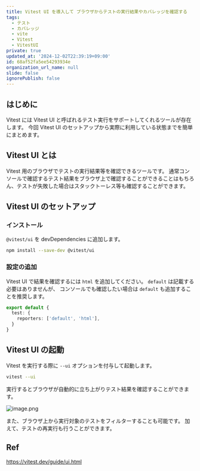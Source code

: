 ```yaml
---
title: Vitest UI を導入して ブラウザからテストの実行結果やカバレッジを確認する
tags:
  - テスト
  - カバレッジ
  - vite
  - Vitest
  - VitestUI
private: true
updated_at: '2024-12-02T22:39:19+09:00'
id: 68af52fa5ee54293934e
organization_url_name: null
slide: false
ignorePublish: false
---
```


## はじめに

Vitest には Vitest UI と呼ばれるテスト実行をサポートしてくれるツールが存在します。
今回 Vitest UI のセットアップから実際に利用している状態までを簡単にまとめます。

## Vitest UI とは

Vitest 用のブラウザでテストの実行結果等を確認できるツールです。
通常コンソールで確認するテスト結果をブラウザ上で確認することができることはもちろん、テストが失敗した場合はスタックトーレス等も確認することができます。

## Vitest UI のセットアップ

### インストール

`@vitest/ui` を devDependencies に追加します。

```sh
npm install --save-dev @vitest/ui
```

### 設定の追加

Vitest UI で結果を確認するには `html` を追加してください。
`default` は記載する必要はありませんが、 コンソールでも確認したい場合は `default` も追加することを推奨します。

```ts:vitest.config.ts
export default {
  test: {
    reporters: ['default', 'html'],
  }
}
```

## Vitest UI の起動

Vitest を実行する際に `--ui` オプションを付与して起動します。

```sh
vitest --ui
```

実行するとブラウザが自動的に立ち上がりテスト結果を確認することができます。

![image.png](https://qiita-image-store.s3.ap-northeast-1.amazonaws.com/0/55950/4ef1d617-bda9-9b42-f4a9-0fad559e8aa2.png)

また、ブラウザ上から実行対象のテストをフィルターすることも可能です。
加えて、テストの再実行も行うことができます。

## Ref

https://vitest.dev/guide/ui.html
